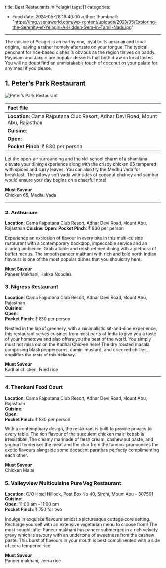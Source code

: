 title: Best Restaurants in Yelagiri
tags: []
categories:
  - Food
date: 2024-05-28 19:40:00
author:
thumbnail: "https://img.veenaworld.com/wp-content/uploads/2023/05/Exploring-the-Serenity-of-Yelagiri-A-Hidden-Gem-in-Tamil-Nadu.jpg"
---
The cuisine of Yelagiri is an earthy one, loyal to its agrarian and tribal origins, leaving a rather homely aftertaste on your tongue. The typical penchant for rice-based dishes is obvious as the region thrives on paddy. Payasam and Jangiri are popular desserts that both draw on local tastes. You will no doubt find an unmistakable touch of coconut on your palate for any meal if you please.  

## 1. Peter’s Park Restaurant

![Peter’s Park Restaurant](https://wallpapercrafter.com/sizes/1366x768/108198-purple-nature-colorful-trees-forest-smoke-mist-artwork.jpg)

|Fact File|
|:--|
|**Location**: Cama Rajputana Club Resort, Adhar Devi Road, Mount Abu, Rajasthan|
|**Cuisine**:|
|**Open**:|
|**Pocket Pinch**: ₹ 830 per person|

Let the open-air surrounding and the old-school charm of a shamiana elevate your dining experience along with the crispy chicken 65 tempered with spices and curry leaves. You can also try the Medhu Vada for breakfast. The pillowy soft vada with sides of coconut chutney and sambar would ensure your day begins on a cheerful note!   

**Must Savour**<br>
Chicken 65, Medhu Vada

---

### 2. Anthurium
**Location**: Cama Rajputana Club Resort, Adhar Devi Road, Mount Abu, Rajasthan
**Cuisine**:
**Open**:
**Pocket Pinch**: ₹ 830 per person

Experience an explosion of flavour in every bite in this multi-cuisine restaurant with a contemporary backdrop, impeccable service and an alluring ambience. Grab a table and relish refined dining with a plethora of buffet menus. The smooth paneer makhani with rich and bold north Indian flavours is one of the most popular dishes that you should try here.   

**Must Savour**<br>
Paneer Makhani, Hakka Noodles


### 3. Nigress Restaurant
**Location**: Cama Rajputana Club Resort, Adhar Devi Road, Mount Abu, Rajasthan<br>
**Cuisine**:<br>
**Open**:<br>
**Pocket Pinch**: ₹ 830 per person

Nestled in the lap of greenery, with a minimalistic sit-and-dine experience, this restaurant serves cuisines from most parts of India to give you a taste of your hometown and also offers you the best of the world. You simply must not miss out on the Kadhai Chicken here! The dry roasted masala comprising black peppercorns, cumin, mustard, and dried red chillies, amplifies the taste of this delicacy.

**Must Savour**<br>
Kadhai chicken, Fried rice

--- 

### 4. Thenkani Food Court
**Location**: Cama Rajputana Club Resort, Adhar Devi Road, Mount Abu, Rajasthan<br>
**Cuisine**:<br>
**Open**:<br>
**Pocket Pinch**: ₹ 830 per person

With a contemporary design, the restaurant is built to provide privacy to every table. The rich flavour of the succulent chicken malai kebab is irresistible! The creamy marinade of fresh cream, cashew nut paste, and yoghurt tenderises the meat and the char from the tandoor pronounces the exotic flavours alongside some decadent parathas perfectly complimenting each other.   

**Must Savour**<br>
Chicken Malai


### 5. Valleyview Multicuisine Pure Veg Restaurant
**Location**: C/O Hotel Hillock, Post Box No 40, Sirohi, Mount Abu - 307501<br>
**Cuisine**:<br>
**Open**: 11:00 am - 11:00 pm<br>
**Pocket Pinch**: ₹ 750 for two

Indulge in exquisite flavours amidst a picturesque cottage-core setting. Recharge yourself with an extensive vegetarian menu to choose from! The most sought-after Paneer makhani has paneer submerged in a rich velvety gravy which is savoury with an undertone of sweetness from the cashew paste. This burst of flavours in your mouth is best complimented with a side of jeera tempered rice.

**Must Savour**<br>
Paneer makhani, Jeera rice